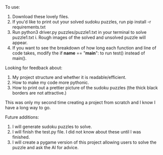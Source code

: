 To use:

1. Download these lovely files.
2. If you'd like to print out your solved sudoku puzzles, run pip install -r requirements.txt
3. Run python3 driver.py puzzles/puzzle1.txt in your terminal to solve puzzle1.txt
    i. Rough images of the solved and unsolved puzzle will appear.
4. If you want to see the breakdown of how long each function and line of code
takes, modify the if __name__ == "__main__": to run test() instead of main().

Looking for feedback about:
1. My project structure and whether it is readable/efficient.
2. How to make my code more pythonic.
3. How to print out a prettier picture of the sudoku puzzles
(the thick black borders are not attractive.)

This was only my second time creating a project from scratch and I know I have
a long way to go.

Future additions:
1. I will generate sudoku puzzles to solve.
2. I will finish the test.py file. I did not know about these until I was finished.
3. I will create a pygame version of this project allowing users to solve the
puzzle and ask the AI for advice.
